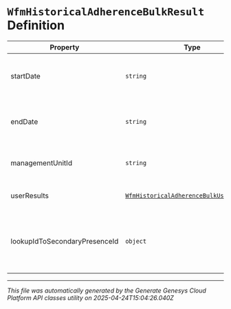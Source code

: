 # `WfmHistoricalAdherenceBulkResult` Definition

| Property | Type | Required | Description |
|----------|------|----------|-------------|
| startDate | `string` | No | Beginning of the date range for this result in ISO-8601 format |
| endDate | `string` | No | End of the date range for this result in ISO-8601 format |
| managementUnitId | `string` | No | The ID of the management unit for this result |
| userResults | [`WfmHistoricalAdherenceBulkUserResult[]`](wfmhistoricaladherencebulkuserresult-definition.md) | No | The individual results for each user |
| lookupIdToSecondaryPresenceId | `object` | No | Map of secondary presence lookup ID to corresponding secondary presence ID |

---

*This file was automatically generated by the Generate Genesys Cloud Platform API classes utility on 2025-04-24T15:04:26.040Z*